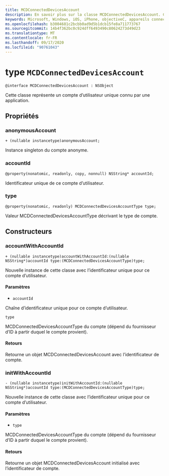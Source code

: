 ```yaml
---
title: MCDConnectedDevicesAccount
description: En savoir plus sur la classe MCDConnectedDevicesAccount. Cette classe représente un compte d’utilisateur unique connu par une application.
keywords: Microsoft, Windows, iOS, iPhone, objectiveC, appareils connectés, projet Rome
ms.openlocfilehash: b3004681c2bcbb0ad9d5b1dcb15fe8a711773767
ms.sourcegitcommit: 14b4f362bc0c924dff6493490c80624273d49d23
ms.translationtype: MT
ms.contentlocale: fr-FR
ms.lasthandoff: 09/17/2020
ms.locfileid: "90761043"
---
```

# <a name="class-mcdconnecteddevicesaccount"></a>type `MCDConnectedDevicesAccount`

```
@interface MCDConnectedDevicesAccount : NSObject
```  

Cette classe représente un compte d’utilisateur unique connu par une application.

## <a name="properties"></a>Propriétés

### <a name="anonymousaccount"></a>anonymousAccount
`+ (nullable instancetype)anonymousAccount;`

Instance singleton du compte anonyme.

### <a name="accountid"></a>accountId
`@property(nonatomic, readonly, copy, nonnull) NSString* accountId;`

Identificateur unique de ce compte d’utilisateur.

### <a name="type"></a>type
`@property(nonatomic, readonly) MCDConnectedDevicesAccountType type;`

Valeur MCDConnectedDevicesAccountType décrivant le type de compte.

## <a name="constructors"></a>Constructeurs

### <a name="accountwithaccountid"></a>accountWithAccountId
`+ (nullable instancetype)accountWithAccountId:(nullable NSString*)accountId type:(MCDConnectedDevicesAccountType)type;`

Nouvelle instance de cette classe avec l’identificateur unique pour ce compte d’utilisateur.

#### <a name="parameters"></a>Paramètres 

* `accountId` 

Chaîne d’identificateur unique pour ce compte d’utilisateur.

`type` 

MCDConnectedDevicesAccountType du compte (dépend du fournisseur d’ID à partir duquel le compte provient).

#### <a name="returns"></a>Retours
Retourne un objet MCDConnectedDevicesAccount avec l’identificateur de compte.

### <a name="initwithaccountid"></a>initWithAccountId
`- (nullable instancetype)initWithAccountId:(nullable NSString*)accountId type:(MCDConnectedDevicesAccountType)type;`

Nouvelle instance de cette classe avec l’identificateur unique pour ce compte d’utilisateur.

#### <a name="parameters"></a>Paramètres 
* `type`

MCDConnectedDevicesAccountType du compte (dépend du fournisseur d’ID à partir duquel le compte provient).

#### <a name="returns"></a>Retours
Retourne un objet MCDConnectedDevicesAccount initialisé avec l’identificateur de compte.